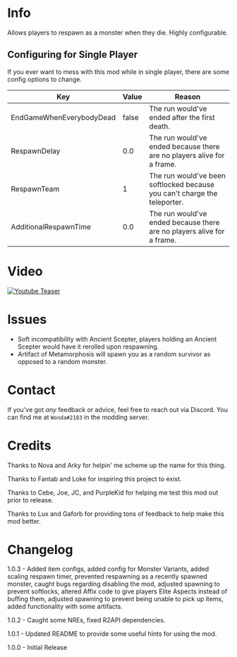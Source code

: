 ﻿
# Info

Allows players to respawn as a monster when they die. Highly configurable.

## Configuring for Single Player

If you ever want to mess with this mod while in single player, there are some config options to change.

| Key | Value | Reason |
|---|---|---|
|EndGameWhenEverybodyDead|false|The run would've ended after the first death.|
|RespawnDelay|0.0|The run would've ended because there are no players alive for a frame.|
|RespawnTeam|1|The run would've been softlocked because you can't charge the teleporter.|
|AdditionalRespawnTime|0.0|The run would've ended because there are no players alive for a frame.|

# Video

[![Youtube Teaser](https://img.youtube.com/vi/4BdSJ4V8CPI/0.jpg)](https://www.youtube.com/watch?v=4BdSJ4V8CPI)

# Issues

- Soft incompatibility with Ancient Scepter, players holding an Ancient Scepter would have it rerolled upon respawning.
- Artifact of Metamorphosis will spawn you as a random survivor as opposed to a random monster.

# Contact

If you've got *any* feedback or advice, feel free to reach out via Discord. You can find me at `Wonda#2183` in the modding server.

# Credits

Thanks to Nova and Arky for helpin' me scheme up the name for this thing.

Thanks to Fantab and Loke for inspiring this project to exist. 

Thanks to Cebe, Joe, JC, and PurpleKid for helping me test this mod out prior to release.

Thanks to Lux and Gaforb for providing tons of feedback to help make this mod better.

# Changelog

1.0.3 - Added item configs, added config for Monster Variants, added scaling respawn timer, prevented respawning as a recently spawned monster, caught bugs regarding disabling the mod, adjusted spawning to prevent softlocks, altered Affix code to give players Elite Aspects instead of buffing them, adjusted spawning to prevent being unable to pick up items, added functionality with some artifacts.

1.0.2 - Caught some NREs, fixed R2API dependencies.

1.0.1 - Updated README to provide some useful hints for using the mod.

1.0.0 - Initial Release